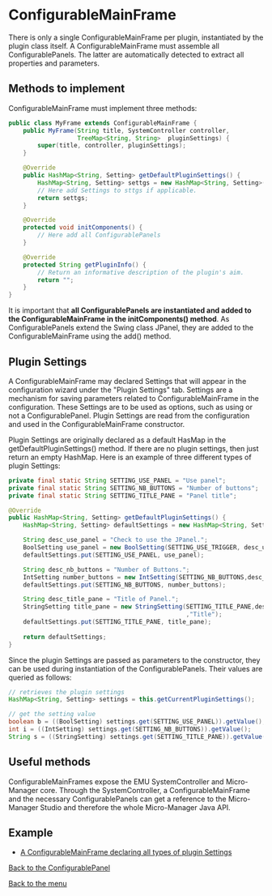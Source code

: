 # ConfigurableMainFrame 

There is only a single ConfigurableMainFrame per plugin, instantiated by the plugin class itself. A ConfigurableMainFrame must assemble all ConfigurablePanels. The latter are automatically detected to extract all properties and parameters.



## Methods to implement

ConfigurableMainFrame must implement three methods:

```java
public class MyFrame extends ConfigurableMainFrame {
	public MyFrame(String title, SystemController controller, 
                   TreeMap<String, String> 	pluginSettings) {
		super(title, controller, pluginSettings);
	}

	@Override
	public HashMap<String, Setting> getDefaultPluginSettings() {
		HashMap<String, Setting> settgs = new HashMap<String, Setting>();
		// Here add Settings to sttgs if applicable.
		return settgs;
	}

	@Override
	protected void initComponents() {
		// Here add all ConfigurablePanels
	}

	@Override
	protected String getPluginInfo() {
		// Return an informative description of the plugin's aim.
		return "";
	}
}
```

It is important that **all ConfigurablePanels are instantiated and added to the ConfigurableMainFrame  in the initComponents() method**. As ConfigurablePanels extend the Swing class JPanel, they are added to the ConfigurableMainFrame using the add() method.



## Plugin Settings  <a name="settings"></a>  

A ConfigurableMainFrame may declared Settings that will appear in the configuration wizard under the "Plugin Settings" tab. Settings are a mechanism for saving parameters related to ConfigurableMainFrame  in the configuration. These Settings are to be used as options, such as using or not a ConfigurablePanel. Plugin Settings are read from the configuration and used in the ConfigurableMainFrame  constructor.

Plugin Settings are originally declared as a default HasMap in the getDefaultPluginSettings() method. If there are no plugin settings, then just return an empty HashMap. Here is an example of three different types of plugin Settings: 

```java
private final static String SETTING_USE_PANEL = "Use panel";
private final static String SETTING_NB_BUTTONS = "Number of buttons";
private final static String SETTING_TITLE_PANE = "Panel title";

@Override
public HashMap<String, Setting> getDefaultPluginSettings() {
	HashMap<String, Setting> defaultSettings = new HashMap<String, Setting>();

    String desc_use_panel = "Check to use the JPanel.";
    BoolSetting use_panel = new BoolSetting(SETTING_USE_TRIGGER, desc_use_panel, true);
    defaultSettings.put(SETTING_USE_PANEL, use_panel);

    String desc_nb_buttons = "Number of Buttons.";
    IntSetting number_buttons = new IntSetting(SETTING_NB_BUTTONS,desc_nb_buttons,4);
    defaultSettings.put(SETTING_NB_BUTTONS, number_buttons);

    String desc_title_pane = "Title of Panel.";
    StringSetting title_pane = new StringSetting(SETTING_TITLE_PANE,desc_title_pane
                                                 ,"Title");
    defaultSettings.put(SETTING_TITLE_PANE, title_pane);
    
	return defaultSettings;
}
```

Since the plugin Settings are passed as parameters to the constructor, they can be used during instantiation of the ConfigurablePanels. Their values are queried as follows:

```java
// retrieves the plugin settings
HashMap<String, Setting> settings = this.getCurrentPluginSettings();

// get the setting value
boolean b = ((BoolSetting) settings.get(SETTING_USE_PANEL)).getValue();
int i = ((IntSetting) settings.get(SETTING_NB_BUTTONS)).getValue();
String s = ((StringSetting) settings.get(SETTING_TITLE_PANE)).getValue();
```



## Useful methods 

ConfigurableMainFrames  expose the EMU SystemController and Micro-Manager core. Through the SystemController, a ConfigurableMainFrame and the necessary ConfigurablePanels can get a reference to the Micro-Manager Studio and therefore the whole Micro-Manager Java API.



## Example

- [A ConfigurableMainFrame declaring all types of plugin Settings](guide\src\main\java\de\embl\rieslab\emuguide\GuideConfigurableMainFrame.java)



[Back to the ConfigurablePanel](configurablepanel.md)

[Back to the menu](README.md#guide)